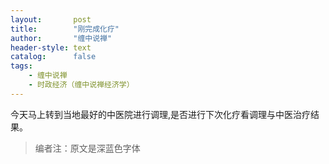 ```yaml
---
layout:       post
title:        "刚完成化疗"
author:       "缠中说禅"
header-style: text
catalog:      false
tags:
    - 缠中说禅
    - 时政经济（缠中说禅经济学）
---
```


今天马上转到当地最好的中医院进行调理,是否进行下次化疗看调理与中医治疗结果。



> 编者注：原文是深蓝色字体
